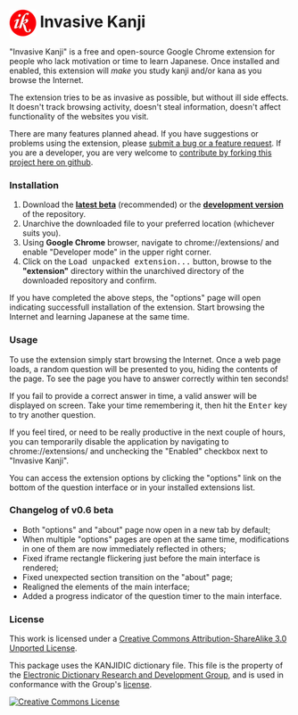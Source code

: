 # <img src="/extension/images/icon_48.png" align="absmiddle"> Invasive Kanji

"Invasive Kanji" is a free and open-source Google Chrome extension for people who lack motivation or time to learn Japanese. Once installed and enabled, this extension will *make* you study kanji and/or kana as you browse the Internet.

The extension tries to be as invasive as possible, but without ill side effects. It doesn't track browsing activity, doesn't steal information, doesn't affect functionality of the websites you visit.

There are many features planned ahead. If you have suggestions or problems using the extension, please [submit a bug or a feature request](https://github.com/olegskl/invasive-kanji/issues/). If you are a developer, you are very welcome to [contribute by forking this project here on github](https://github.com/olegskl/invasive-kanji/fork).

### Installation

1. Download the **[latest beta](https://github.com/olegskl/invasive-kanji/archive/master.zip)** (recommended) or the **[development version](https://github.com/olegskl/invasive-kanji/archive/develop.zip)** of the repository.
2. Unarchive the downloaded file to your preferred location (whichever suits you).
3. Using **Google Chrome** browser, navigate to chrome://extensions/ and enable "Developer mode" in the upper right corner.
4. Click on the <kbd>Load unpacked extension...</kbd> button, browse to the **"extension"** directory within the unarchived directory of the downloaded repository and confirm.

If you have completed the above steps, the "options" page will open indicating successfull installation of the extension. Start browsing the Internet and learning Japanese at the same time.

### Usage

To use the extension simply start browsing the Internet. Once a web page loads, a random question will be presented to you, hiding the contents of the page. To see the page you have to answer correctly within ten seconds!

If you fail to provide a correct answer in time, a valid answer will be displayed on screen. Take your time remembering it, then hit the <kbd>Enter</kbd> key to try another question.

If you feel tired, or need to be really productive in the next couple of hours, you can temporarily disable the application by navigating to chrome://extensions/ and unchecking the "Enabled" checkbox next to "Invasive Kanji".

You can access the extension options by clicking the "options" link on the bottom of the question interface or in your installed extensions list.

### Changelog of v0.6 beta

- Both "options" and "about" page now open in a new tab by default;
- When multiple "options" pages are open at the same time, modifications in one of them are now immediately reflected in others;
- Fixed iframe rectangle flickering just before the main interface is rendered;
- Fixed unexpected section transition on the "about" page;
- Realigned the elements of the main interface;
- Added a progress indicator of the question timer to the main interface.

### License

This work is licensed under a <a rel="license" href="http://creativecommons.org/licenses/by-sa/3.0/">Creative Commons Attribution-ShareAlike 3.0 Unported License</a>.

This package uses the KANJIDIC dictionary file. This file is the property of the [Electronic Dictionary Research and Development Group](http://www.edrdg.org/), and is used in conformance with the Group's [license](http://www.edrdg.org/edrdg/licence.html).

<a rel="license" href="http://creativecommons.org/licenses/by-sa/3.0/"><img alt="Creative Commons License" src="http://i.creativecommons.org/l/by-sa/3.0/88x31.png"></a>